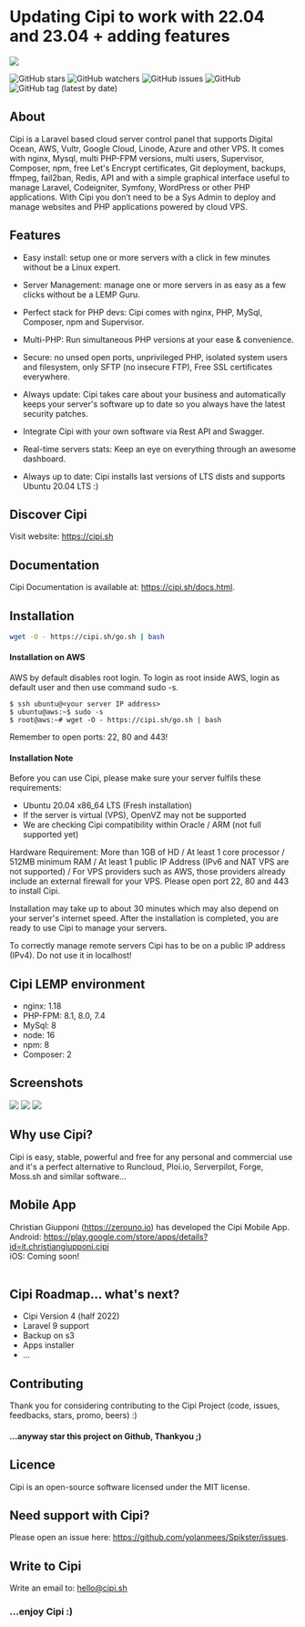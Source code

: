 <h1>Updating Cipi to work with 22.04 and 23.04 + adding features</h1>


<img src="https://github.com/andreapollastri/cipi/blob/master/utility/design/banner.png?raw=true">

![GitHub stars](https://img.shields.io/github/stars/andreapollastri/cipi?style=social)
![GitHub watchers](https://img.shields.io/github/watchers/andreapollastri/cipi?style=social)
![GitHub issues](https://img.shields.io/github/issues/andreapollastri/cipi)
![GitHub](https://img.shields.io/github/license/andreapollastri/cipi)
![GitHub tag (latest by date)](https://img.shields.io/github/v/tag/andreapollastri/cipi?label=version)

## About
Cipi is a Laravel based cloud server control panel that supports Digital Ocean, AWS, Vultr, Google Cloud, Linode, Azure and other VPS. It comes with nginx, Mysql, multi PHP-FPM versions, multi users, Supervisor, Composer, npm, free Let's Encrypt certificates, Git deployment, backups, ffmpeg, fail2ban, Redis, API and with a simple graphical interface useful to manage Laravel, Codeigniter, Symfony, WordPress or other PHP applications. With Cipi you don’t need to be a Sys Admin to deploy and manage websites and PHP applications powered by cloud VPS.

## Features
- Easy install: setup one or more servers with a click in few minutes without be a Linux expert.

- Server Management: manage one or more servers in as easy as a few clicks without be a LEMP Guru.

- Perfect stack for PHP devs: Cipi comes with nginx, PHP, MySql, Composer, npm and Supervisor.

- Multi-PHP: Run simultaneous PHP versions at your ease & convenience.

- Secure: no unsed open ports, unprivileged PHP, isolated system users and filesystem, only SFTP (no insecure FTP), Free SSL certificates everywhere.

- Always update: Cipi takes care about your business and automatically keeps your server's software up to date so you always have the latest security patches.

- Integrate Cipi with your own software via Rest API and Swagger.

- Real-time servers stats: Keep an eye on everything through an awesome dashboard.

- Always up to date: Cipi installs last versions of LTS dists and supports Ubuntu 20.04 LTS :)

## Discover Cipi
Visit website: https://cipi.sh

## Documentation
Cipi Documentation is available at: https://cipi.sh/docs.html.

## Installation
```bash
wget -O - https://cipi.sh/go.sh | bash
```
#### Installation on AWS
AWS by default disables root login. To login as root inside AWS, login as default user and then use command sudo -s.

```
$ ssh ubuntu@<your server IP address>
$ ubuntu@aws:~$ sudo -s
$ root@aws:~# wget -O - https://cipi.sh/go.sh | bash
```
Remember to open ports: 22, 80 and 443!

#### Installation Note
Before you can use Cipi, please make sure your server fulfils these requirements:

- Ubuntu 20.04 x86_64 LTS (Fresh installation)
- If the server is virtual (VPS), OpenVZ may not be supported
- We are checking Cipi compatibility within Oracle / ARM (not full supported yet)

Hardware Requirement: More than 1GB of HD / At least 1 core processor / 512MB minimum RAM / At least 1 public IP  Address (IPv6 and NAT VPS are not supported) / For VPS providers such as AWS, those providers already include an external firewall for your VPS. Please open port 22, 80 and 443 to install Cipi.

Installation may take up to about 30 minutes which may also depend on your server's internet speed. After the installation is completed, you are ready to use Cipi to manage your servers.

To correctly manage remote servers Cipi has to be on a public IP address (IPv4). Do not use it in localhost!

## Cipi LEMP environment
- nginx: 1.18
- PHP-FPM: 8.1, 8.0, 7.4
- MySql: 8
- node: 16
- npm: 8
- Composer: 2

## Screenshots

<img src="https://cipi.sh/assets/images/docs/dashboard.png"> 

<img src="https://cipi.sh/assets/images/docs/server.png"> 

<img src="https://cipi.sh/assets/images/docs/site.png"> 

## Why use Cipi?
Cipi is easy, stable, powerful and free for any personal and commercial use and it's a perfect alternative to Runcloud, Ploi.io, Serverpilot, Forge, Moss.sh and similar software...

## Mobile App
Christian Giupponi (https://zerouno.io) has developed the Cipi Mobile App.<br>
Android: https://play.google.com/store/apps/details?id=it.christiangiupponi.cipi<br>
iOS: Coming soon!<br><br>

## Cipi Roadmap... what's next? 
- Cipi Version 4 (half 2022)
- Laravel 9 support
- Backup on s3
- Apps installer
- ...

## Contributing
Thank you for considering contributing to the Cipi Project (code, issues, feedbacks, stars, promo, beers) :)

#### ...anyway star this project on Github, Thankyou ;)

## Licence
Cipi is an open-source software licensed under the MIT license.

## Need support with Cipi?
Please open an issue here: https://github.com/yolanmees/Spikster/issues.

## Write to Cipi
Write an email to: hello@cipi.sh

### ...enjoy Cipi :)

